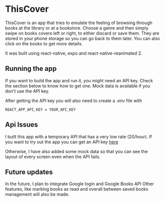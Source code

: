# ThisCover

ThisCover is an app that tries to emulate the feeling of browsing through books at the library or at a bookstore.
Choose a genre and then simply swipe on books covers left or right, to either discard or save them.
They are stored in your phone storage so you can go back to them later.
You can also click on the books to get more details.

It was built using react-native, expo and react-native-reanimated 2.

## Running the app

If you want to build the app and run it, you might need an API key. Check the section below to know how to get one.
Mock data is available if you don't use the API key.

After getting the API key you will also need to create a .env file with

```
REACT_APP_API_KEY = YOUR_API_KEY
```

## Api Issues

I built this app with a temporary API that has a very low rate (20/hour). If you want to try out the app you can get an API key [here](https://rapidapi.com/roftcomp-laGmBwlWLm/api/hapi-books/)

Otherwise, I have also added some mock data so that you can see the layout of every screen even when the API fails.

## Future updates

In the future, I plan to integrate Google login and Google Books API
Other features, like marking books as read and overall between saved books management will also be made.
